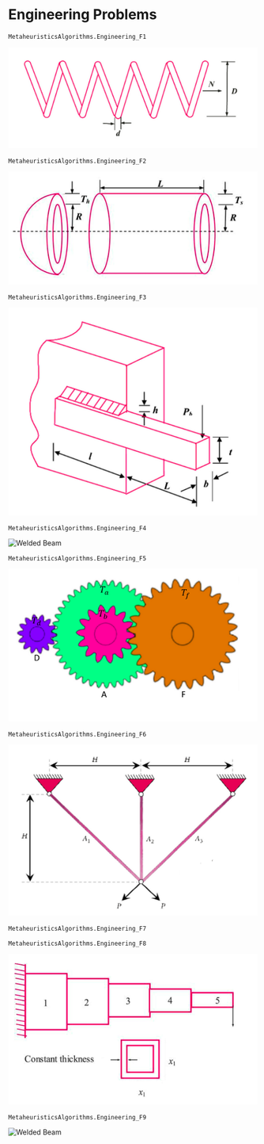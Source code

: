 # Engineering Problems

```@docs 
MetaheuristicsAlgorithms.Engineering_F1
```

![Welded Beam](assets/Tension.png)
```@docs 
MetaheuristicsAlgorithms.Engineering_F2
```
![Welded Beam](assets/Pressure.png)
```@docs 
MetaheuristicsAlgorithms.Engineering_F3
```

![Welded Beam](assets/Welded.png)


```@docs 
MetaheuristicsAlgorithms.Engineering_F4
```
![Welded Beam](assets/Spead.png)
```@docs 
MetaheuristicsAlgorithms.Engineering_F5
```
![Welded Beam](assets/Gear.png)
```@docs 
MetaheuristicsAlgorithms.Engineering_F6
```
![Welded Beam](assets/Three.png)

```@docs 
MetaheuristicsAlgorithms.Engineering_F7
```


```@docs 
MetaheuristicsAlgorithms.Engineering_F8
```
![Welded Beam](assets/Cantilever.png)
```@docs 
MetaheuristicsAlgorithms.Engineering_F9
```
![Welded Beam](assets/I_beam.png)